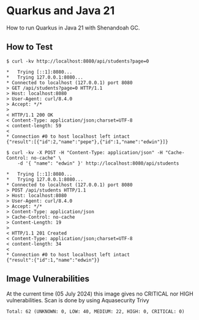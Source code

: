 # Quarkus and Java 21

How to run Quarkus in Java 21 with Shenandoah GC. 

## How to Test

```
$ curl -kv http://localhost:8080/api/students?page=0

*   Trying [::1]:8080...
*   Trying 127.0.0.1:8080...
* Connected to localhost (127.0.0.1) port 8080
> GET /api/students?page=0 HTTP/1.1
> Host: localhost:8080
> User-Agent: curl/8.4.0
> Accept: */*
>
< HTTP/1.1 200 OK
< Content-Type: application/json;charset=UTF-8
< content-length: 59
<
* Connection #0 to host localhost left intact
{"result":[{"id":2,"name":"pepe"},{"id":1,"name":"edwin"}]}     
```

```
$ curl -kv -X POST -H "Content-Type: application/json" -H "Cache-Control: no-cache" \ 
    -d '{ "name": "edwin" }' http://localhost:8080/api/students
    
*   Trying [::1]:8080...
*   Trying 127.0.0.1:8080...
* Connected to localhost (127.0.0.1) port 8080
> POST /api/students HTTP/1.1
> Host: localhost:8080
> User-Agent: curl/8.4.0
> Accept: */*
> Content-Type: application/json
> Cache-Control: no-cache
> Content-Length: 19
>
< HTTP/1.1 201 Created
< Content-Type: application/json;charset=UTF-8
< content-length: 34
<
* Connection #0 to host localhost left intact
{"result":{"id":1,"name":"edwin"}}          
```

## Image Vulnerabilities
At the current time (05 July 2024) this image gives no CRITICAL nor HIGH vulnerabilities. Scan is done by using Aquasecurity Trivy 
```
Total: 62 (UNKNOWN: 0, LOW: 40, MEDIUM: 22, HIGH: 0, CRITICAL: 0)
```